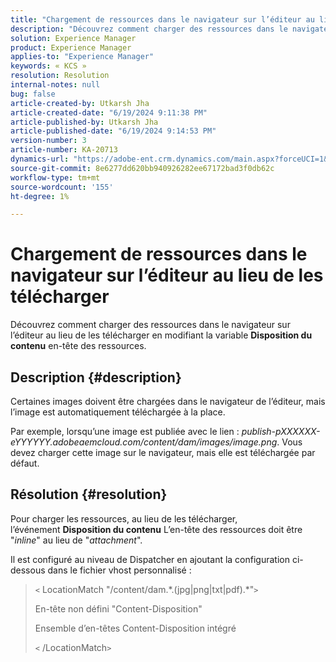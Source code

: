 ```yaml
---
title: "Chargement de ressources dans le navigateur sur l’éditeur au lieu de les télécharger"
description: "Découvrez comment charger des ressources dans le navigateur sur l’éditeur."
solution: Experience Manager
product: Experience Manager
applies-to: "Experience Manager"
keywords: « KCS »
resolution: Resolution
internal-notes: null
bug: false
article-created-by: Utkarsh Jha
article-created-date: "6/19/2024 9:11:38 PM"
article-published-by: Utkarsh Jha
article-published-date: "6/19/2024 9:14:53 PM"
version-number: 3
article-number: KA-20713
dynamics-url: "https://adobe-ent.crm.dynamics.com/main.aspx?forceUCI=1&pagetype=entityrecord&etn=knowledgearticle&id=0b45ae82-802e-ef11-840a-00224809e160"
source-git-commit: 8e6277dd620bb940926282ee67172bad3f0db62c
workflow-type: tm+mt
source-wordcount: '155'
ht-degree: 1%

---
```


# Chargement de ressources dans le navigateur sur l’éditeur au lieu de les télécharger


Découvrez comment charger des ressources dans le navigateur sur l’éditeur au lieu de les télécharger en modifiant la variable <b>Disposition du contenu</b> en-tête des ressources.

## Description {#description}


Certaines images doivent être chargées dans le navigateur de l’éditeur, mais l’image est automatiquement téléchargée à la place.

Par exemple, lorsqu’une image est publiée avec le lien : *publish-pXXXXXX-eYYYYYY.adobeaemcloud.com/content/dam/images/image.png*. Vous devez charger cette image sur le navigateur, mais elle est téléchargée par défaut.


## Résolution {#resolution}


Pour charger les ressources, au lieu de les télécharger, l’événement <b>Disposition du contenu</b> L’en-tête des ressources doit être &quot;*inline*&quot; au lieu de &quot;*attachment*&quot;.

Il est configuré au niveau de Dispatcher en ajoutant la configuration ci-dessous dans le fichier vhost personnalisé :




> `<` LocationMatch &quot;\/content\/dam.\*\.(jpg|png|txt|pdf).\*&quot;`>`
> 
> En-tête non défini &quot;Content-Disposition&quot;
> 
> Ensemble d’en-têtes Content-Disposition intégré
> 
> `<` /LocationMatch`>`





